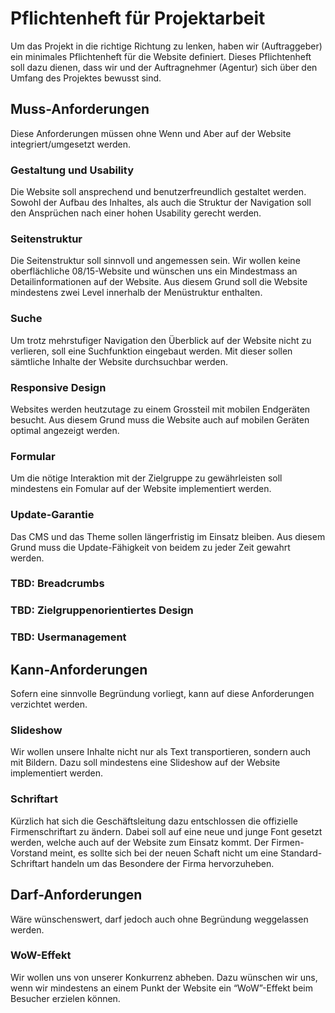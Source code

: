 # Pflichtenheft für Projektarbeit
Um das Projekt in die richtige Richtung zu lenken, haben wir (Auftraggeber) ein minimales Pflichtenheft für die Website definiert. Dieses Pflichtenheft soll dazu dienen, dass wir und der Auftragnehmer (Agentur) sich über den Umfang des Projektes bewusst sind.

## Muss-Anforderungen
Diese Anforderungen müssen ohne Wenn und Aber auf der Website integriert/umgesetzt werden.
### Gestaltung und Usability
Die Website soll ansprechend und benutzerfreundlich gestaltet werden. Sowohl der Aufbau des Inhaltes, als auch die Struktur der Navigation soll den Ansprüchen nach einer hohen Usability gerecht werden.
### Seitenstruktur
Die Seitenstruktur soll sinnvoll und angemessen sein. Wir wollen keine oberflächliche 08/15-Website und wünschen uns ein Mindestmass an Detailinformationen auf der Website. Aus diesem Grund soll die Website mindestens zwei Level innerhalb der Menüstruktur enthalten.
### Suche
Um trotz mehrstufiger Navigation den Überblick auf der Website nicht zu verlieren, soll eine Suchfunktion eingebaut werden. Mit dieser sollen sämtliche Inhalte der Website durchsuchbar werden.
### Responsive Design
Websites werden heutzutage zu einem Grossteil mit mobilen Endgeräten besucht. Aus diesem Grund muss die Website auch auf mobilen Geräten optimal angezeigt werden.
### Formular
Um die nötige Interaktion mit der Zielgruppe zu gewährleisten soll mindestens ein Fomular auf der Website implementiert werden.
### Update-Garantie
Das CMS und das Theme sollen längerfristig im Einsatz bleiben. Aus diesem Grund muss die Update-Fähigkeit von beidem zu jeder Zeit gewahrt werden.
### TBD: Breadcrumbs
### TBD: Zielgruppenorientiertes Design
### TBD: Usermanagement

## Kann-Anforderungen
Sofern eine sinnvolle Begründung vorliegt, kann auf diese Anforderungen verzichtet werden.
### Slideshow
Wir wollen unsere Inhalte nicht nur als Text transportieren, sondern auch mit Bildern. Dazu soll mindestens eine Slideshow auf der Website implementiert werden.
### Schriftart
Kürzlich hat sich die Geschäftsleitung dazu entschlossen die offizielle Firmenschriftart zu ändern. Dabei soll auf eine neue und junge Font gesetzt werden, welche auch auf der Website zum Einsatz kommt. Der Firmen-Vorstand meint, es sollte sich bei der neuen Schaft nicht um eine Standard-Schriftart handeln um das Besondere der Firma hervorzuheben.

## Darf-Anforderungen
Wäre wünschenswert, darf jedoch auch ohne Begründung weggelassen werden.
### WoW-Effekt
Wir wollen uns von unserer Konkurrenz abheben. Dazu wünschen wir uns, wenn wir mindestens an einem Punkt der Website ein “WoW”-Effekt beim Besucher erzielen können.